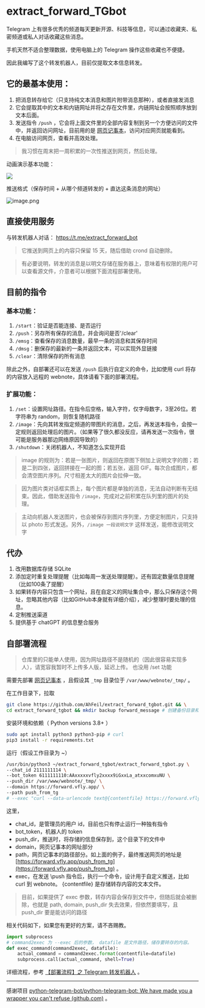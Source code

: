 
# extract_forward_TGbot

Telegram 上有很多优秀的频道每天更新开源、科技等信息，可以通过收藏夹、私密频道或私人对话收藏这些消息。

手机天然不适合整理数据，使用电脑上的 Telegram 操作这些收藏也不便捷。

因此我编写了这个转发机器人，目前仅提取文本信息转发。


## 它的最基本使用：
1. 把消息转存给它（只支持纯文本消息和图片附带消息那种），或者直接发消息
2. 它会提取其中的文本和内链网址并将之存在文件里，内链网址会按照顺序放到文本后面。
3. 发送指令 `/push` ，它会将上面文件里的全部内容复制到另一个方便访问的文件中，并返回访问网址，目前用的是 [网页记事本](https://github.com/pereorga/minimalist-web-notepad)，访问对应网页就能看到。
4. 在电脑访问网页，查看并高效处理。

> 我习惯在周末把一周积累的一次性推送到网页，然后处理。

动画演示基本功能：

![](https://ib.ahfei.blog:443/imagesbed/efbot-presentation-23-08-48.webp)

推送格式（保存时间 + 从哪个频道转发的 + 直达这条消息的网址）

![image.png](https://ib.ahfei.blog:443/imagesbed/202308052353807-23-08-05.png)


## 直接使用服务

与转发机器人对话： https://t.me/extract_forward_bot

> 它推送到网页上的内容只保留 15 天，随后借助 crond 自动删除。

> 有必要说明，转发的消息是以明文存储在服务器上，意味着有权限的用户可以查看源文件，介意者可以根据下面流程部署使用。


## 目前的指令

### 基本功能：
1. `/start`：验证是否能连接、是否运行
2. `/push`：另存所有保存的消息，并会询问是否'/clear'
3. `/emsg`：查看保存的消息数量，最早一条的消息和其保存时间
4. `/dmsg`：删保存的最新的一条并返回文本，可以实现外显链接
5. `/clear`：清除保存的所有消息

除此之外，自部署还可以在发送 `/push` 后执行自定义的命令，比如使用 curl 将存的内容放入远程的 webnote，具体请看下面的部署流程。

### 扩展功能：
1. `/set`：设置网址路径。在指令后空格，输入字符，仅字母数字，3至26位。若字符串为 random，则恢复随机路径
2. `/image`：先向其转发指定频道的带图片的消息，之后，再发送本指令，会按一定规则返回处理后的图片。（如果等了很久都没反应，请再发送一次指令，很可能是服务器那边网络原因导致的）
3. `/shutdown`：关闭机器人，不知道怎么实现开启

> image 的规则为：若是一张图片，则返回在原图下侧加上说明文字的图；若是二到四张，返回拼接在一起的图；若五张，返回 GIF。每次合成图片，都会清空图片序列。尺寸相差太大的图片会拉伸一致。

> 因为图片类对话框实质上，每个图片都是单独的消息，无法自动判断有无结束。因此，借助发送指令 `/image`，完成对之前积累在队列里的图片的处理。

> 主动向机器人发送图片，也会被保存到图片序列里，方便定制图片，只支持以 photo 形式发送。另外，`/image 一段说明文字` 这样发送，能修改说明文字

## 代办
1. 改用数据库存储 SQLite
2. 添加定时重复处理提醒（比如每周一发送处理提醒）。还有固定数量信息提醒（比如100条了提醒）
3. 如果转存内容只包含一个网址，且在自定义的网址集合中，那么只保存这个网址，忽略其他内容（比如GitHub本身就有详细介绍），减少整理时要处理的信息。
4. 定制推送渠道
5. 提供基于 chatGPT 的信息整合服务





## 自部署流程

> 仓库里的只能单人使用，因为网址路径不是随机的（因此很容易实现多人），请宽容我暂时不上传多人版，延迟上传。 也没用 /set 功能


需要先部署 [网页记事本](https://github.com/pereorga/minimalist-web-notepad) ，且假设其 `_tmp` 目录位于 `/var/www/webnote/_tmp/` 。

在工作目录下，拉取
```sh
git clone https://github.com/AhFeil/extract_forward_tgbot.git && \
cd extract_forward_tgbot && mkdir backup forward_message # 创建备份目录和保存目录
```

安装环境和依赖（ Python versions 3.8+ ）
```sh
sudo apt install python3 python3-pip # curl
pip3 install -r requirements.txt
```

运行（假设工作目录为 ~）
```sh
/usr/bin/python3 ~/extract_forward_tgbot/extract_forward_tgbot.py \
--chat_id 2111111114 \
--bot_token 6111111110:AAxxxxxvfly2xxxx9iGxxLa_atxxcomxuNU \
--push_dir /var/www/webnote/_tmp/ \
--domain https://forward.vfly.app/ \
--path push_from_tg
# --exec "curl --data-urlencode text@{contentfile} https://forward.vfly.app/try"
```

这里，
- chat_id，是管理员的用户 id，目前也只有停止运行一种独有指令
- bot_token，机器人的 token
- push_dir，推送时，将存储的信息保存到，这个目录下的文件中
- domain，网页记事本的网址部分
- path，网页记事本的路径部分。如上面的例子，最终推送网页的地址是 [https://forward.vfly.app/push_from_tg](https://forward.vfly.app/push_from_tg) 。
- exec，在发送 \push 指令后，执行一个命令，设计用于自定义推送，比如 curl 到 webnote。 {contentfile} 是存储转存内容的文本文件。

> 目前，如果提供了 exec 参数，转存内容会保存到文件中，但随后就会被删除，也就是 path, domain, push_dir 失去效果，但依然要填写，且 push_dir 要是能访问的路径

相关代码如下，如果您有更好的方案，请不吝赐教。
```python
import subprocess
# command2exec 为 --exec 后的参数， datafile 是文件路径，储存要转存的内容。
def exec_command(command2exec, datafile):
    actual_command = command2exec.format(contentfile=datafile)
    subprocess.call(actual_command, shell=True)
```

详细流程，参考 [【部署流程】之 Telegram 转发机器人](https://blog.vfly2.com/2023/08/deployment-process-extract_forward_tgbot/) 。


---


感谢项目 [python-telegram-bot/python-telegram-bot: We have made you a wrapper you can't refuse (github.com)](https://github.com/python-telegram-bot/python-telegram-bot) 。
